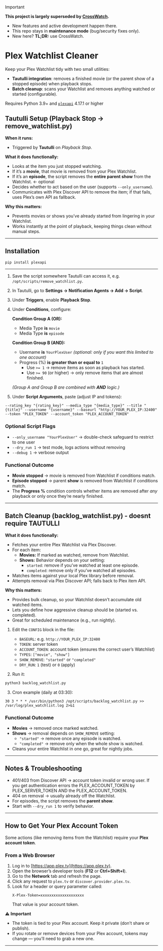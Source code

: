 > [!IMPORTANT]
> **This project is largely superseded by [CrossWatch](https://github.com/cenodude/CrossWatch).**
>
> - New features and active development happen there.
> - This repo stays in **maintenance mode** (bug/security fixes only).
> - New here? **TL;DR:** use CrossWatch.

# Plex Watchlist Cleaner

Keep your Plex Watchlist tidy with two small utilities:
- **Tautulli integration**: removes a finished movie (or the parent show of a stopped episode) when playback stops.
- **Batch cleanup**: scans your Watchlist and removes anything watched or started (configurable).

Requires Python 3.9+ and [`plexapi`](https://github.com/pkkid/python-plexapi) 4.17.1 or higher

## Tautulli Setup (Playback Stop → remove_watchlist.py)

**When it runs:**  
- Triggered by **Tautulli** on *Playback Stop*.

**What it does functionally:**  
- Looks at the item you just stopped watching.  
- If it’s a **movie**, that movie is removed from your Plex Watchlist.  
- If it’s an **episode**, the script removes the **entire parent show** from the Watchlist.  <- optional
- Decides whether to act based on the user (supports `--only_username`).  
- Communicates with Plex Discover API to remove the item; if that fails, uses Plex’s own API as fallback.  

**Why this matters:**  
- Prevents movies or shows you’ve already started from lingering in your Watchlist.  
- Works instantly at the point of playback, keeping things clean without manual steps.  

---

## Installation

```bash
pip install plexapi
```

---

1. Save the script somewhere Tautulli can access it, e.g. `/opt/scripts/remove_watchlist.py`.  
2. In Tautulli, go to **Settings → Notification Agents → Add → Script**.  
3. Under **Triggers**, enable **Playback Stop**.  
4. Under **Conditions**, configure:  

   **Condition Group A (OR):**
   - Media Type **is** `movie`  
   - Media Type **is** `episode`  

   **Condition Group B (AND):**
   - Username **is** `YourPlexUser` *(optional: only if you want this limited to one account)*  
   - Progress (%) **is greater than or equal to** `1`  
     - Use `>= 1` → remove items as soon as playback has started.  
     - Use `>= 90` (or higher) → only remove items that are almost finished.  

   *(Group A and Group B are combined with **AND** logic.)*  

5. Under **Script Arguments**, paste (adjust IP and tokens):  

```
--rating_key "{rating_key}" --media_type "{media_type}" --title "{title}" --username "{username}" --baseurl "http://YOUR_PLEX_IP:32400" --token "PLEX_TOKEN" --account_token "PLEX_ACCOUNT_TOKEN"
```

### Optional Script Flags
- `--only_username "YourPlexUser"` → double-check safeguard to restrict to one user  
- `--dry_run 1` → test mode, logs actions without removing  
- `--debug 1` → verbose output  

### Functional Outcome
- **Movie stopped** → movie is removed from Watchlist if conditions match.  
- **Episode stopped** → parent **show** is removed from Watchlist if conditions match.  
- The **Progress %** condition controls whether items are removed after *any* playback or only once they’re nearly finished.  

---
## Batch Cleanup (backlog_watchlist.py) - doesnt require TAUTULLI

**What it does functionally:**  
- Fetches your entire Plex Watchlist via Plex Discover.  
- For each item:  
  - **Movies:** If marked as watched, remove from Watchlist.  
  - **Shows:** Behavior depends on your setting:  
    - `started`: remove if you’ve watched at least one episode.  
    - `completed`: remove only if you’ve watched all episodes.  
- Matches items against your local Plex library before removal.  
- Attempts removal via Plex Discover API; falls back to Plex item API.  

**Why this matters:**  
- Provides bulk cleanup, so your Watchlist doesn’t accumulate old watched items.  
- Lets you define how aggressive cleanup should be (started vs. completed).  
- Great for scheduled maintenance (e.g., run nightly).  

1. Edit the `CONFIG` block in the file:
   - `BASEURL`: e.g. `http://YOUR_PLEX_IP:32400`
   - `TOKEN`: server token
   - `ACCOUNT_TOKEN`: account token (ensures the correct user’s Watchlist)
   - `TYPES`: `["movie", "show"]`
   - `SHOW_REMOVE`: `"started"` or `"completed"`
   - `DRY_RUN`: `1` (test) or `0` (apply)

2. Run it:
```bash
python3 backlog_watchlist.py
```

3. Cron example (daily at 03:30):
```cron
30 3 * * * /usr/bin/python3 /opt/scripts/backlog_watchlist.py >> /var/log/plex_watchlist.log 2>&1
```

### Functional Outcome
- **Movies** → removed once marked watched.  
- **Shows** → removal depends on `SHOW_REMOVE` setting:  
  - `"started"` → remove once any episode is watched.  
  - `"completed"` → remove only when the whole show is watched.  
- Cleans your entire Watchlist in one go, great for nightly jobs.  

---

## Notes & Troubleshooting

- 401/403 from Discover API → account token invalid or wrong user.  If you get authentication errors the PLEX_ACCOUNT_TOKEN by PLEX_SERVER_TOKEN AND the PLEX_ACCOUNT_TOKEN.
- 404 on removal → usually already off the Watchlist.  
- For episodes, the script removes the **parent show**.  
- Start with `--dry_run 1` to verify behavior.  

---

## How to Get Your Plex Account Token

Some actions (like removing items from the Watchlist) require your **Plex account token**.  

### From a Web Browser
1. Log in to [https://app.plex.tv](https://app.plex.tv).  
2. Open the browser’s developer tools (**F12** or **Ctrl+Shift+I**).  
3. Go to the **Network** tab and refresh the page.  
4. Click any request to `plex.tv` or `discover.provider.plex.tv`.  
5. Look for a header or query parameter called:  
   ```
   X-Plex-Token=xxxxxxxxxxxxxxxxxxxx
   ```
   That value is your account token.

⚠️ **Important**
- The token is tied to your Plex account. Keep it private (don’t share or publish).  
- If you rotate or remove devices from your Plex account, tokens may change — you’ll need to grab a new one.  

---
